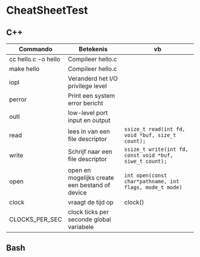# CheatSheetTest
## C++
|Commando|Betekenis|vb|
|-|-|-|
|cc hello.c -o hello|Compileer hello.c||
|make hello|Compileer hello.c||
|iopl|Veranderd het I/O privilege level||
|perror|Print een system error bericht||
|outl|low-level port input en output||
|read|lees in van een file descriptor|`ssize_t read(int fd, void *buf, size_t count);`|
|write|Schrijf naar een file descriptor|`ssize_t write(int fd, const void *buf, siwe_t count);`|
|open|open en mogelijks create een bestand of device|`int open(const char*pathname, int flags, mode_t mode)`|
|clock|vraagt de tijd op|clock()|
|CLOCKS_PER_SEC|clock ticks per seconde global variabele||
## Bash
